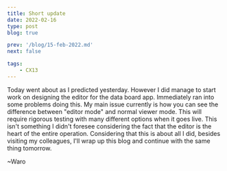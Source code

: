 ```yaml
---
title: Short update
date: 2022-02-16
type: post
blog: true

prev: '/blog/15-feb-2022.md'
next: false

tags:
    - CX13
---
```


Today went about as I predicted yesterday. However I did manage to start work on designing the editor for the data board app. Immediately ran into some problems doing this. My main issue
currently is how you can see the difference between "editor mode" and normal viewer mode. This will require rigorous testing with many different options when it goes live. This isn't
something I didn't foresee considering the fact that the editor is the heart of the entire operation. Considering that this is about all I did, besides visiting my colleagues, I'll wrap
up this blog and continue with the same thing tomorrow. 

~Waro